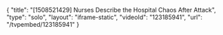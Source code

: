 {
    "title": "[1508521429] Nurses Describe the Hospital Chaos After Attack",
    "type": "solo",
    "layout": "iframe-static",
    "videoId": "123185941",
    "url": "\/tvpembed\/123185941"
}